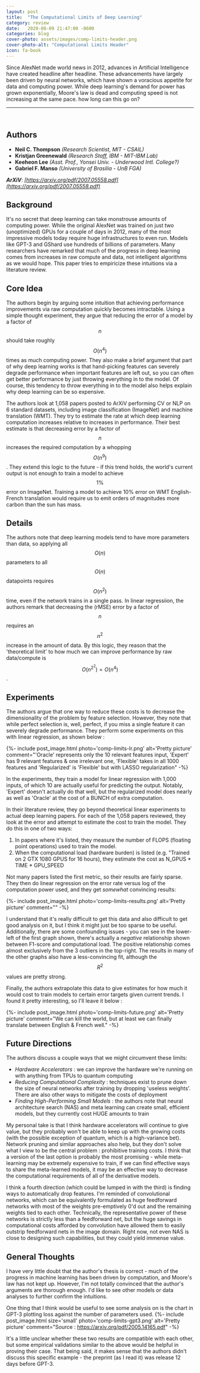 ```yaml
---
layout: post
title:  "The Computational Limits of Deep Learning"
category: review
date:   2020-08-09 21:47:00 -0600
categories: blog
cover-photo: assets/images/comp-limits-header.png
cover-photo-alt: "Computational Limits Header"
icon: fa-book
---
```


Since AlexNet made world news in 2012, advances in Artificial Intelligence have created headline after headline.
These advancements have largely been driven by neural networks, which have shown a voracious appetite for data and computing power.
While deep learning's demand for power has grown exponentially, Moore's law is dead and computing speed is not increasing at the same pace.
how long can this go on?

----------------------------
<br/>

## Authors
 - **Neil C. Thompson** *(Research Scientist, MIT - CSAIL)*
 - **Kristjan Greenewald** *(Research Staff, IBM - MIT-IBM Lab)*  
 - **Keeheon Lee** *(Asst. Prof., Yonsei Univ. - Underwood Intl. College?)*
 - **Gabriel F. Manso** *(University of Brasilia - UnB FGA)*
 
***ArXiV***: *[https://arxiv.org/pdf/2007.05558.pdf](https://arxiv.org/pdf/2007.05558.pdf)*
 
## Background

It's no secret that deep learning can take monstrouse amounts of computing power. 
While the original AlexNet was trained on just two (unoptimized) GPUs for a couple of days in 2012, many of the most impressive models today require huge infrastructures to even run.
Models like GPT-3 and GShard use hundreds of billions of parameters. 
Many researchers have remarked that much of the progress in deep learning comes from increases in raw compute and data, not intelligent algorithms as we would hope.
This paper tries to empiricize these intuitions via a literature review.

## Core Idea

The authors begin by arguing some intuition that achieving performance improvements via raw computation quickly becomes intractable.
Using a simple thought experiment, they argue that reducing the error of a model by a factor of $$n$$ should take roughly $$O(n^4)$$ times as much computing power.
They also make a brief argument that part of why deep learning works is that hand-picking features can severely degrade performance when important features are left out, so you can often get better performance by just throwing everything in to the model.
Of course, this tendency to throw everything in to the model also helps explain why deep learning can be so expensive.

The authors look at 1,058 papers posted to ArXiV performing CV or NLP on 6 standard datasets, including image classification (ImageNet) and machine translation (WMT).
They try to estimate the rate at which deep learning computation increases relative to increases in performance. 
Their best estimate is that decreasing error by a factor of $$n$$ increases the required computation by a whopping $$O(n^9)$$.
They extend this logic to the future - if this trend holds, the world's current output is not enough to train a model to achieve $$1\%$$ error on ImageNet.
Training a model to achieve 10% error on WMT English-French translation would require us to emit orders of magnitudes more carbon than the sun has mass.

## Details
The authors note that deep learning models tend to have more parameters than data, so applying all $$O(n)$$ parameters to all $$O(n)$$ datapoints requires $$O(n^2)$$ time, even if the network trains in a single pass.
In linear regressiion, the authors remark that decreasing the (rMSE) error by a factor of $$n$$ requires an $$n^2$$ increase in the amount of data.
By this logic, they reason that the 'theoretical limit' to how much we can improve performance by raw data/compute is $$O(n^{2^2}) = O(n^4)$$.


## Experiments
The authors argue that one way to reduce these costs is to decrease the dimensionality of the problem by feature selection.
However, they note that while perfect selection is, well, perfect, if you miss a single feature it can severely degrade performance.
They perform some experiments on this with linear regression, as shown below : 

{%- include post_image.html photo='comp-limits-lr.png' alt='Pretty picture' comment="'Oracle' represents only the 10 relevant features input, 'Expert' has 9 relevant features & one irrelevant one, 'Flexible' takes in all 1000 features and 'Regularized' is 'Flexible' but with LASSO regularization" -%}

In the experiments, they train a model for linear regression with 1,000 inputs, of which 10 are actually useful for predicting the output.
Notably, 'Expert' doesn't actually do that well, but the regularized model does nearly as well as 'Oracle' at the cost of a BUNCH of extra computation.

In their literature review, they go beyond theoretical linear experiments to actual deep learning papers.
For each of the 1,058 papers reviewed, they look at the error and attempt to estimate the cost to train the model. 
They do this in one of two ways:
1. In papers where it's listed, they measure the number of FLOPS (floating point operations) used to train the model.
2. When the computational load (hardware burden) is listed (e.g. "Trained on 2 GTX 1080 GPUS for 16 hours), they estimate the cost as N_GPUS * TIME * GPU_SPEED

Not many papers listed the first metric, so their results are fairly sparse.
They then do linear regression on the error rate versus log of the computation power used, and they get *somewhat* convincing results:

{%- include post_image.html photo='comp-limits-results.png' alt='Pretty picture' comment="" -%}

I understand that it's really difficult to get this data and also difficult to get good analysis on it, but I think it might just be too sparse to be useful.
Additionally, there are some confounding issues - you can see in the lower-left of the first graph shown, there's actually a *negative* relationship shown between F1-score and computational load.
The positive relationship comes almost exclusively from the 3 outliers in the top-right.
The results in many of the other graphs also have a less-convincing fit, although the $$R^2$$ values are pretty strong.

Finally, the authors extrapolate this data to give estimates for how much it would cost to train models to certain error targets given current trends.
I found it pretty interesting, so I'll leave it below :

{%- include post_image.html photo='comp-limits-future.png' alt='Pretty picture' comment="We can kill the world, but at least we can finally translate between English & French well." -%}

## Future Directions
The authors discuss a couple ways that we might circumvent these limits:
 - *Hardware Accelerators* : we can improve the hardware we're running on with anything from TPUs to quantum computing
 - *Reducing Computational Complexity* : techniques exist to prune down the size of neural networks after training by dropping 'useless weights'. There are also other ways to mitigate the costs of deployment
 - *Finding High-Performing Small Models* : the authors note that neural architecture search (NAS) and meta learning can create small, efficient models, but they currently cost HUGE amounts to train
 
 My personal take is that I think hardware accelerators will continue to give value, but they probably won't be able to keep up with the growing costs (with the possible exception of quantum, which is a high-variance bet).
 Network pruning and similar approaches also help, but they don't solve what I view to be the central problem : prohibitive training costs.
 I think that a version of the last option is probably the most promising - while meta-learning may be extremely expensive to train, if we can find effective ways to share the meta-learned models, it may be an effective way to decrease the computational requirements of all of the derivative models.
 
 I think a fourth direction (which could be lumped in with the third) is finding ways to automatically drop features. 
 I'm reminded of convolutional networks, which can be equivalently formulated as huge feedforward networks with most of the weights pre-emptively 0'd out and the remaining weights tied to each other.
 Technically, the representative power of these networks is strictly less than a feedforward net, but the huge savings in computational costs afforded by convolution have allowed them to easily outstrip feedforward nets in the image domain.
 Right now, not even NAS is close to designing such capabilities, but they could yield immense value.
 

## General Thoughts
I have very little doubt that the author's thesis is correct - much of the progress in machine learning has been driven by computation, and Moore's law has not kept up.
However, I'm not totally convinced that the author's arguments are thorough enough. 
I'd like to see other models or data analyses to further confirm the intuitions.

One thing that I think would be useful to see some analysis on is the chart in GPT-3 plotting loss against the number of parameters used.
{%- include post_image.html size='small' photo='comp-limits-gpt3.png' alt='Pretty picture' comment="Source : https://arxiv.org/pdf/2005.14165.pdf" -%}

It's a little unclear whether these two results are compatible with each other, but some empirical validations similar to the above would be helpful in proving their case.
That being said, it makes sense that the authors didn't discuss this specific example - the preprint (as I read it) was release 12 days before GPT-3.

